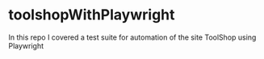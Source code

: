 # toolshopWithPlaywright
In this repo I covered a test suite for automation of the site ToolShop using Playwright
